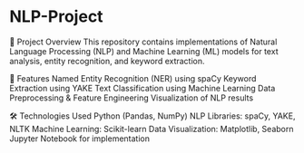 # NLP-Project

🚀 Project Overview
This repository contains implementations of Natural Language Processing (NLP) and Machine Learning (ML) models for text analysis, entity recognition, and keyword extraction.

📌 Features
Named Entity Recognition (NER) using spaCy
Keyword Extraction using YAKE
Text Classification using Machine Learning
Data Preprocessing & Feature Engineering
Visualization of NLP results

🛠️ Technologies Used
Python (Pandas, NumPy)
NLP Libraries: spaCy, YAKE, NLTK
Machine Learning: Scikit-learn
Data Visualization: Matplotlib, Seaborn
Jupyter Notebook for implementation

